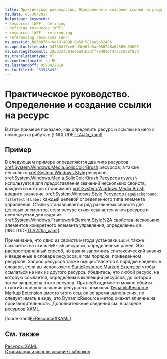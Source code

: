 ```yaml
---
title: Практическое руководство. Определение и создание ссылки на ресурс
ms.date: 03/30/2017
helpviewer_keywords:
- resources [WPF], defining
- defining resources [WPF]
- resources [WPF], referencing
- referencing resources [WPF]
ms.assetid: b86b876b-0a10-489b-9a5d-581ea9b32406
ms.openlocfilehash: 347804f0ce6dd3b907d3ac088248a64569a63695
ms.sourcegitcommit: 3d5d33f384eeba41b2dff79d096f47ccc8d8f03d
ms.translationtype: MT
ms.contentlocale: ru-RU
ms.lasthandoff: 05/04/2018
ms.locfileid: "33543498"
---
```

# <a name="how-to-define-and-reference-a-resource"></a>Практическое руководство. Определение и создание ссылки на ресурс
В этом примере показано, как определить ресурс и ссылки на него с помощью атрибута в [!INCLUDE[TLA#tla_xaml](../../../../includes/tlasharptla-xaml-md.md)].  
  
## <a name="example"></a>Пример  
 В следующем примере определяются два типа ресурсов: <xref:System.Windows.Media.SolidColorBrush> ресурсов, а также несколько <xref:System.Windows.Style> ресурсов. <xref:System.Windows.Media.SolidColorBrush> Ресурсов `MyBrush` используется для предоставления значений нескольких свойств, каждый из которых принимает <xref:System.Windows.Media.Brush> введите значение. <xref:System.Windows.Style> Ресурсов `PageBackground`, `TitleText` и `Label` каждый целевой определенного типа элемента управления. Стили устанавливается ряд различных свойств для целевых элементов, если ресурс стиля ссылается ключ ресурса и используется для задания <xref:System.Windows.FrameworkElement.Style%2A> свойства нескольких элементов конкретного элемента управления, определенных в [!INCLUDE[TLA2#tla_xaml](../../../../includes/tla2sharptla-xaml-md.md)].  
  
 Примечание, что одно из свойств метода установки `Label` также ссылается на стиль `MyBrush` ресурсов, определенные ранее. Это распространенный способ, но важно запомнить синтаксический анализ и введенные в словаре ресурсов, в том порядке, приведенном ресурсов. Запрос ресурсов также осуществляется в порядке найдены в словаре, если вы используете [StaticResource Markup Extension](../../../../docs/framework/wpf/advanced/staticresource-markup-extension.md) чтобы ссылаться на них из другого ресурса. Убедитесь, что любой ресурс, на которую ссылается, определены в коллекции ресурсов, до которой затем запрошена этого ресурса. При необходимости можно обойти строгий порядок создания ресурсов с помощью [DynamicResource Markup Extension](../../../../docs/framework/wpf/advanced/dynamicresource-markup-extension.md) вместо этого ссылок во время выполнения, но следует иметь в виду, это DynamicResource метод окажет влияние на производительность. Дополнительные сведения см. в разделе [ресурсов XAML](../../../../docs/framework/wpf/advanced/xaml-resources.md).  
  
 [!code-xaml[FEResource#XAML](../../../../samples/snippets/csharp/VS_Snippets_Wpf/FEResource/CS/default.xaml#xaml)]  
  
## <a name="see-also"></a>См. также  
 [Ресурсы XAML](../../../../docs/framework/wpf/advanced/xaml-resources.md)  
 [Стилизация и использование шаблонов](../../../../docs/framework/wpf/controls/styling-and-templating.md)
